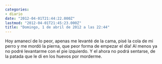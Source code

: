 ```yaml
---
categories:
- diario
date: "2012-04-01T21:44:22.000Z"
lastmod: "2012-04-01T21:45:23.000Z"
title: "Domingo, 1 de abril de 2012 a las 22:44"
---
```


Hoy amanecí­ de lo peor, apenas me levanté de la cama, pisé la cola de mi perro y me mordó la pierna, que peor forma de empezar el dí­a! Al menos ya no podré levantarme con el pie izquierdo. Y el ahora no podrá sentarse, de la patada que le di en los huevos por morderme.